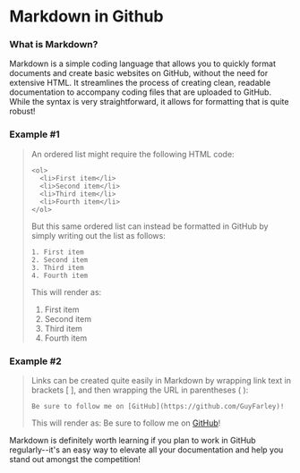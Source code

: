 # Markdown in Github


### What is Markdown?

Markdown is a simple coding language that allows you to quickly format documents and create basic websites on GitHub, without the need for extensive HTML. It streamlines the process of creating clean, readable documentation to accompany coding files that are uploaded to GitHub. While the syntax is very straightforward, it allows for formatting that is quite robust!


### Example #1

> An ordered list might require the following HTML code:
> ```
> <ol>
>   <li>First item</li>
>   <li>Second item</li>
>   <li>Third item</li>
>   <li>Fourth item</li>
> </ol>
> ```
> 
>But this same ordered list can instead be formatted in GitHub by simply writing out the list as follows:
> ```
> 1. First item
> 2. Second item
> 3. Third item
> 4. Fourth item
> ```
> This will render as:
> 
> 1. First item
> 2. Second item
> 3. Third item
> 4. Fourth item


### Example #2

> Links can be created quite easily in Markdown by wrapping link text in brackets [ ], and then wrapping the URL in parentheses ( ):
> ```
> Be sure to follow me on [GitHub](https://github.com/GuyFarley)!
> ```
> This will render as:
> Be sure to follow me on [GitHub](https://github.com/GuyFarley)!



Markdown is definitely worth learning if you plan to work in GitHub regularly--it's an easy way to elevate all your documentation and help you stand out amongst the competition!

